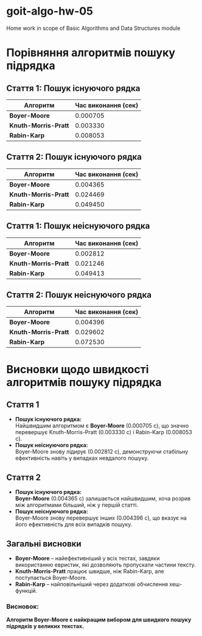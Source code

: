 # goit-algo-hw-05
Home work in scope of Basic Algorithms and Data Structures module

# Порівняння алгоритмів пошуку підрядка

## Стаття 1: Пошук існуючого рядка
| Алгоритм              | Час виконання (сек) |
|------------------------|--------------------|
| **Boyer-Moore**       | 0.000705           |
| **Knuth-Morris-Pratt** | 0.003330           |
| **Rabin-Karp**        | 0.008053           |

## Стаття 2: Пошук існуючого рядка
| Алгоритм              | Час виконання (сек) |
|------------------------|--------------------|
| **Boyer-Moore**       | 0.004365           |
| **Knuth-Morris-Pratt** | 0.024469           |
| **Rabin-Karp**        | 0.049450           |

## Стаття 1: Пошук неіснуючого рядка
| Алгоритм              | Час виконання (сек) |
|------------------------|--------------------|
| **Boyer-Moore**       | 0.002812           |
| **Knuth-Morris-Pratt** | 0.021246           |
| **Rabin-Karp**        | 0.049413           |

## Стаття 2: Пошук неіснуючого рядка
| Алгоритм              | Час виконання (сек) |
|------------------------|--------------------|
| **Boyer-Moore**       | 0.004396           |
| **Knuth-Morris-Pratt** | 0.029602           |
| **Rabin-Karp**        | 0.072530           |


# Висновки щодо швидкості алгоритмів пошуку підрядка

## Стаття 1
- **Пошук існуючого рядка:**  
  Найшвидшим алгоритмом є **Boyer-Moore** (0.000705 с), що значно перевершує Knuth-Morris-Pratt (0.003330 с) і Rabin-Karp (0.008053 с).
- **Пошук неіснуючого рядка:**  
  Boyer-Moore знову лідирує (0.002812 с), демонструючи стабільну ефективність навіть у випадках невдалого пошуку.

## Стаття 2
- **Пошук існуючого рядка:**  
  **Boyer-Moore** (0.004365 с) залишається найшвидшим, хоча розрив між алгоритмами більший, ніж у першій статті.
- **Пошук неіснуючого рядка:**  
  Boyer-Moore знову перевершує інших (0.004396 с), що вказує на його ефективність для всіх випадків пошуку.

## Загальні висновки
- **Boyer-Moore** – найефективніший у всіх тестах, завдяки використанню евристик, які дозволяють пропускати частини тексту.
- **Knuth-Morris-Pratt** працює швидше, ніж Rabin-Karp, але поступається Boyer-Moore.
- **Rabin-Karp** – найповільніший через додаткові обчислення хеш-функцій.

### **Висновок:**  
**Алгоритм Boyer-Moore є найкращим вибором для швидкого пошуку підрядків у великих текстах.**
